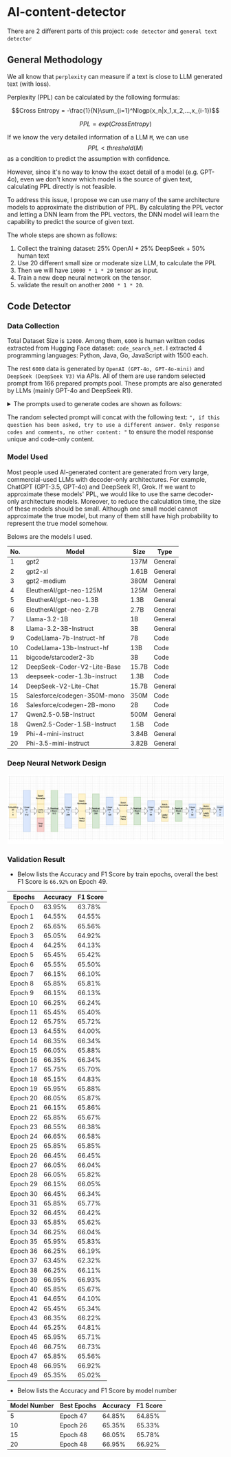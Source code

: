 # AI-content-detector

There are 2 different parts of this project: `code detector` and `general text detector`

## General Methodology
We all know that `perplexity` can measure if a text is close to LLM generated text (with loss).

Perplexity (PPL) can be calculated by the following formulas:
``` math
Cross Entropy = -\frac{1}{N}\sum_{i=1}^Nlogp(x_n|x_1,x_2,...,x_{i-1})
```
``` math
PPL = exp(Cross Entropy)
```
If we know the very detailed information of a LLM `M`, we can use $$ PPL < threshold (M)$$ as a condition to predict the assumption with confidence.

However, since it's no way to know the exact detail of a model (e.g. GPT-4o), even we don't know which model is the source of given text, calculating PPL directly is not feasible.

To address this issue, I propose we can use many of the same architecture models to approximate the distribution of PPL. By calculating the PPL vector and letting a DNN learn from the PPL vectors, the DNN model will learn the capability to predict the source of given text.

The whole steps are shown as follows:

1. Collect the training dataset: 25% OpenAI + 25% DeepSeek + 50% human text
2. Use 20 different small size or moderate size LLM, to calculate the PPL
3. Then we will have `10000 * 1 * 20` tensor as input.
4. Train a new deep neural network on the tensor.
5. validate the result on another `2000 * 1 * 20`.



## Code Detector

### Data Collection
Total Dataset Size is `12000`. Among them, `6000` is human written codes extracted from Hugging Face dataset: `code_search_net`. I extracted 4 programming languages: Python, Java, Go, JavaScript with 1500 each.

The rest `6000` data is generated by `OpenAI (GPT-4o, GPT-4o-mini)` and `DeepSeek (DeepSeek V3)` via APIs. All of them are use random selected prompt from 166 prepared prompts pool. These prompts are also generated by LLMs (mainly GPT-4o and DeepSeek R1). 

<details>
<summary>The prompts used to generate codes are shown as follows:</summary>

``` Python
"Write a Python function to calculate factorial",
"Implement a REST API in JavaScript using Express.js that handles user login",
"Implement a Python function to reverse a linked list in O(n) time:",
"Write a Java method to find the longest palindromic substring in a given string:",
"Create a Rust function to calculate the nth Fibonacci number using memoization:",
"Design a Python algorithm to solve the traveling salesman problem with a greedy approach:",
"Write a JavaScript function to merge two sorted arrays into a single sorted array:",
"Implement a Go program to perform matrix exponentiation efficiently:",
"Create a Kotlin function to detect cycles in a directed graph using DFS:",
"Write a TypeScript function to shuffle an array in-place using Fisher-Yates algorithm:",
"Build a React component in JavaScript that displays a real-time chat interface:",
"Create a Django view in Python to handle user registration with email verification:",
"Write a Node.js/Express middleware to authenticate users using JWT tokens:",
"Design a Flask API endpoint in Python to upload and resize images asynchronously:",
"Implement a Vue.js frontend component to visualize stock market data with charts:",
"Create a Spring Boot controller in Java to manage a RESTful inventory system:",
"Write an Angular service in TypeScript to fetch paginated data from a REST API:",
"Build a WebSocket server in Go to broadcast messages to multiple clients:",
"Design a FastAPI endpoint in Python with rate limiting and API key authentication:",
"Implement a Next.js page that renders server-side data from a PostgreSQL database:",
"Write a Python script using Pandas to clean CSV data by removing null values:",
"Create a SQL query to find the top 5 customers by total purchase amount:",
"Design a MongoDB aggregation pipeline to calculate monthly sales trends:",
"Implement a Rust program to parse JSON files and convert them to Avro format:",
"Write a Java method using Hibernate to batch-insert 10,000 records efficiently:",
"Create a Kafka consumer in Scala to process real-time event streams:",
"Build a Python ETL pipeline with Airflow to load data into Redshift:",
"Design a GraphQL schema in TypeScript for querying a social media network:",
"Write a C# LINQ query to filter products by price range and category:",
"Implement a Go TCP server that handles multiple concurrent client connections:",
"Write a Python script to monitor CPU usage and log anomalies to a file:",
"Create a C++ program to encrypt files using AES-256 in CBC mode:",
"Design a Bash script to automate backup of directories to AWS S3:",
"Write a Java NIO server that handles non-blocking socket operations:",
"Build a PowerShell script to audit Windows event logs for security events:",
"Create a Python decorator to measure function execution time with nanosecond precision:",
"Implement a Kubernetes operator in Go to manage custom resources:",
"Design an Ansible playbook to deploy a web app across 100+ servers:",
"Write a PyTorch model in Python for image classification on CIFAR-10:",
"Create a TensorFlow Keras pipeline to preprocess text data for NLP tasks:",
"Implement a reinforcement learning agent in Python using OpenAI Gym:",
"Design a Scikit-learn pipeline to handle missing data and feature scaling:",
"Write a Jupyter notebook to visualize MNIST digit embeddings with t-SNE:",
"Create a Hugging Face transformer pipeline for text summarization:",
"Implement a GAN model in PyTorch to generate synthetic face images:",
"Write a Spark MLlib script to cluster large-scale customer data:",
"Write pytest cases in Python to validate an API response schema:",
"Create a JUnit test suite in Java for edge cases in a sorting algorithm:",
"Design a Selenium script in Python to automate login flow testing:",
"Implement a Go benchmark to compare two JSON parsing libraries:",
"Write a TypeScript Cypress test to verify e-commerce checkout functionality:",
"Create a load testing script in Locust (Python) for a REST API:",
"Design a Mockito test in Java to verify database transaction rollbacks:",
"Write a debug script in C++ to detect memory leaks using Valgrind:",
"Implement a Python decorator to log exceptions with stack traces:",
"Create a chaos engineering experiment script for Kubernetes pods:",
"Implement a Python function to validate email addresses using regex:",
"Write a Java method to convert a decimal number to binary without using built-in functions:",
"Create a C program to list all files in a directory recursively:",
"Design a JavaScript class to represent a 2D vector with addition and magnitude methods:",
"Build a Rust function to calculate the Levenshtein distance between two strings:",
"Write a Go program to generate a random password with specified length and character sets:",
"Create a TypeScript interface for a geometric shape with area calculation method:",
"Implement a Kotlin extension function to reverse words in a string while preserving whitespace:",
"Write a Swift struct to model polynomial equations with evaluation method:",
"Design a Dart function to format timestamps into human-readable relative time (e.g. '3 hours ago'):",
"Create a Python CLI tool to monitor network bandwidth usage per process:",
"Implement a Bash script to find and archive log files older than 30 days:",
"Write a PowerShell module to manage Windows service dependencies:",
"Design a C++ Linux daemon to watch directory changes and trigger actions:",
"Build a Rust command-line JSON parser with jq-like query syntax:",
"Create a Java utility to batch resize images while preserving EXIF data:",
"Implement a Go program to simulate TCP packet loss for network testing:",
"Write a Python context manager to temporarily modify environment variables:",
"Design a C# Windows service to monitor USB device connections:",
"Create a Ruby gem to generate SSH config files from YAML templates:",
"Implement a Python script using Matplotlib to create animated sorting algorithm visualizations:",
"Write a JavaScript/D3.js visualization showing real-time cryptocurrency price movements:",
"Create a R Shiny dashboard to explore COVID-19 vaccination rates by country:",
"Design a Plotly Express Python notebook to visualize 3D molecular structures:",
"Build a JavaFX application to display interactive fractal patterns:",
"Write a TypeScript React component to render hierarchical tree diagrams:",
"Implement a SwiftUI view showing live heart rate data from HealthKit:",
"Create a Kotlin Android app to plot sensor data in real-time line charts:",
"Design a Julia script to generate Voronoi diagrams from random points:",
"Write a Processing (Java) sketch to visualize audio frequency spectrum:",
"Create a Python Flask API to serve a pre-trained image classification model:",
"Implement a TensorFlow Lite Android app for real-time object detection:",
"Write a Rust WebAssembly module to run ONNX models in the browser:",
"Design a Kubernetes manifest to scale PyTorch inference pods based on queue depth:",
"Build a C++ OpenCV pipeline to preprocess video frames for model input:",
"Create a FastAPI endpoint with JWT authentication for model prediction:",
"Implement a Python script to convert Keras models to CoreML format:",
"Write a Terraform configuration to deploy ML models on AWS SageMaker:",
"Design a Dart Flutter plugin to access device-native ML accelerators:",
"Build a Go service to batch process predictions using GPU workers:",
"Write a MicroPython script for ESP32 to read temperature sensor via I2C:",
"Implement an Arduino C++ program to control servo motors via Bluetooth:",
"Create a Raspberry Pi Python daemon to monitor GPIO interrupts:",
"Design a Rust embedded-hal driver for STM32-based IMU data collection:",
"Build a LabVIEW VI to interface with oscilloscope via SCPI commands:",
"Write a Verilog module for FPGA-based PWM signal generation:",
"Implement a Zig program to manage low-power sleep modes on nRF52:",
"Create a PlatformIO configuration for cross-compiling to multiple MCUs:",
"Design a FreeRTOS task scheduler for robotic arm control:",
"Build a CircuitPython library to parse NMEA GPS data:",
"Implement a Python Pygame controller for a 2D platformer character with double jump:",
"Create a C# Unity script to procedurally generate maze levels:",
"Write a JavaScript Phaser.io game loop for a space shooter with particle effects:",
"Design a Rust Bevy ECS system for RTS-style unit selection:",
"Build a Lua script for Roblox to create destructible terrain:",
"Implement a Java LibGDX component for isometric tilemap rendering:",
"Create a Godot GDScript shader for water surface refraction effects:",
"Write a C++ Unreal Engine blueprint for dynamic weather system transitions:",
"Design a Swift SpriteKit action sequence for puzzle piece animations:",
"Build a Python text-based RPG combat system with elemental weaknesses:",
"Write a Python function to generate a UUID v4 with hyphens removed:",
"Implement a Java method to convert Markdown text to plain text without HTML tags:",
"Create a C# extension method to truncate strings to max length with ellipsis:",
"Design a JavaScript utility to deep clone objects handling circular references:",
"Build a Rust function to validate ISBN-13 numbers with checksum verification:",
"Write a Go program to extract EXIF metadata from JPEG files:",
"Implement a TypeScript type guard to check if a value is a valid RGB tuple:",
"Create a Kotlin coroutine to retry HTTP requests with exponential backoff:",
"Design a Swift playground snippet to animate UIView rotation with CABasicAnimation:",
"Write a Dart function to format numbers as compact strings (e.g. 1.2K):",
"Implement a Python context manager to atomically write files with .tmp suffix:",
"Create a Java utility to merge multiple PDF documents using Apache PDFBox:",
"Write a C++ program to parse INI files with section inheritance:",
"Design a Node.js stream pipeline to convert CSV to NDJSON:",
"Build a Rust library to read/write ZIP archives with password protection:",
"Implement a PowerShell script to bulk rename files with regex pattern matching:",
"Create a Bash script to compare directories and sync changes via rsync:",
"Write a Python generator to yield large XML files element-by-element:",
"Design a Go CLI tool to convert between YAML, TOML and JSON formats:",
"Implement a C# Windows service to monitor file system changes in real-time:",
"Implement a Python asyncio TCP proxy server with connection pooling:",
"Create a Java CompletableFuture chain to execute async tasks with fallbacks:",
"Design a C++ thread pool using std::async with work stealing:",
"Write a Go program to fan-out/fan-in processing of Kafka messages:",
"Build a Rust Tokio service to rate limit HTTP requests per IP:",
"Implement a C# Parallel.ForEach with cancellation token support:",
"Create a Kotlin flow pipeline to batch process sensor data streams:",
"Design a JavaScript Web Worker pool for CPU-intensive image processing:",
"Write a Ruby Fiber-based scheduler for lightweight concurrency:",
"Implement a Erlang/Elixir GenServer for distributed state management:",
"Write a Python function to securely compare HMAC digests in constant time:",
"Implement a Java KeyStore wrapper to manage X.509 certificates:",
"Design a C OpenSSL wrapper to perform AES-GCM encryption/decryption:",
"Create a Node.js middleware to sanitize user input against XSS attacks:",
"Build a Rust implementation of OAuth2 client credentials flow:",
"Implement a Go program to generate secure random passwords with entropy checks:",
"Write a PowerShell script to audit Windows registry for weak permissions:",
"Design a C# ASP.NET Core attribute to validate JWT claims:",
"Create a Bash script to verify PGP signatures on downloaded artifacts:",
"Implement a Swift function to securely store keys in iOS Keychain:",
"Implement a Python decorator to capture and log exceptions with traceback:",
"Create a Java AOP aspect to wrap methods with circuit breaker pattern:",
"Design a C++ RAII class to handle database connection exception safety:",
"Write a Go middleware to recover from panics in HTTP handlers:",
"Build a Rust macro to generate error types with thiserror-like derive:",
"Implement a TypeScript decorator to retry failed async class methods:",
"Create a Kotlin sealed class hierarchy for domain-specific error types:",
"Design a C# Polly policy to handle transient faults in microservices:",
"Write a Bash script to parse Apache logs and detect 5xx error spikes:",
"Implement a Ruby module to centralize error reporting to Sentry:",        "Write a Python function to calculate factorial",
"Implement a REST API in JavaScript using Express.js that handles user login",
"Implement a Python function to reverse a linked list in O(n) time:",
"Write a Java method to find the longest palindromic substring in a given string:",
"Create a Rust function to calculate the nth Fibonacci number using memoization:",
"Design a Python algorithm to solve the traveling salesman problem with a greedy approach:",
"Write a JavaScript function to merge two sorted arrays into a single sorted array:",
"Implement a Go program to perform matrix exponentiation efficiently:",
"Create a Kotlin function to detect cycles in a directed graph using DFS:",
"Write a TypeScript function to shuffle an array in-place using Fisher-Yates algorithm:",
"Build a React component in JavaScript that displays a real-time chat interface:",
"Create a Django view in Python to handle user registration with email verification:",
"Write a Node.js/Express middleware to authenticate users using JWT tokens:",
"Design a Flask API endpoint in Python to upload and resize images asynchronously:",
"Implement a Vue.js frontend component to visualize stock market data with charts:",
"Create a Spring Boot controller in Java to manage a RESTful inventory system:",
"Write an Angular service in TypeScript to fetch paginated data from a REST API:",
"Build a WebSocket server in Go to broadcast messages to multiple clients:",
"Design a FastAPI endpoint in Python with rate limiting and API key authentication:",
"Implement a Next.js page that renders server-side data from a PostgreSQL database:",
"Write a Python script using Pandas to clean CSV data by removing null values:",
"Create a SQL query to find the top 5 customers by total purchase amount:",
"Design a MongoDB aggregation pipeline to calculate monthly sales trends:",
"Implement a Rust program to parse JSON files and convert them to Avro format:",
"Write a Java method using Hibernate to batch-insert 10,000 records efficiently:",
"Create a Kafka consumer in Scala to process real-time event streams:",
"Build a Python ETL pipeline with Airflow to load data into Redshift:",
"Design a GraphQL schema in TypeScript for querying a social media network:",
"Write a C# LINQ query to filter products by price range and category:",
"Implement a Go TCP server that handles multiple concurrent client connections:",
"Write a Python script to monitor CPU usage and log anomalies to a file:",
"Create a C++ program to encrypt files using AES-256 in CBC mode:",
"Design a Bash script to automate backup of directories to AWS S3:",
"Write a Java NIO server that handles non-blocking socket operations:",
"Build a PowerShell script to audit Windows event logs for security events:",
"Create a Python decorator to measure function execution time with nanosecond precision:",
"Implement a Kubernetes operator in Go to manage custom resources:",
"Design an Ansible playbook to deploy a web app across 100+ servers:",
"Write a PyTorch model in Python for image classification on CIFAR-10:",
"Create a TensorFlow Keras pipeline to preprocess text data for NLP tasks:",
"Implement a reinforcement learning agent in Python using OpenAI Gym:",
"Design a Scikit-learn pipeline to handle missing data and feature scaling:",
"Write a Jupyter notebook to visualize MNIST digit embeddings with t-SNE:",
"Create a Hugging Face transformer pipeline for text summarization:",
"Implement a GAN model in PyTorch to generate synthetic face images:",
"Write a Spark MLlib script to cluster large-scale customer data:",
"Write pytest cases in Python to validate an API response schema:",
"Create a JUnit test suite in Java for edge cases in a sorting algorithm:",
"Design a Selenium script in Python to automate login flow testing:",
"Implement a Go benchmark to compare two JSON parsing libraries:",
"Write a TypeScript Cypress test to verify e-commerce checkout functionality:",
"Create a load testing script in Locust (Python) for a REST API:",
"Design a Mockito test in Java to verify database transaction rollbacks:",
"Write a debug script in C++ to detect memory leaks using Valgrind:",
"Implement a Python decorator to log exceptions with stack traces:",
"Create a chaos engineering experiment script for Kubernetes pods:",
"Implement a Python function to validate email addresses using regex:",
"Write a Java method to convert a decimal number to binary without using built-in functions:",
"Create a C program to list all files in a directory recursively:",
"Design a JavaScript class to represent a 2D vector with addition and magnitude methods:",
"Build a Rust function to calculate the Levenshtein distance between two strings:",
"Write a Go program to generate a random password with specified length and character sets:",
"Create a TypeScript interface for a geometric shape with area calculation method:",
"Implement a Kotlin extension function to reverse words in a string while preserving whitespace:",
"Write a Swift struct to model polynomial equations with evaluation method:",
"Design a Dart function to format timestamps into human-readable relative time (e.g. '3 hours ago'):",
"Create a Python CLI tool to monitor network bandwidth usage per process:",
"Implement a Bash script to find and archive log files older than 30 days:",
"Write a PowerShell module to manage Windows service dependencies:",
"Design a C++ Linux daemon to watch directory changes and trigger actions:",
"Build a Rust command-line JSON parser with jq-like query syntax:",
"Create a Java utility to batch resize images while preserving EXIF data:",
"Implement a Go program to simulate TCP packet loss for network testing:",
"Write a Python context manager to temporarily modify environment variables:",
"Design a C# Windows service to monitor USB device connections:",
"Create a Ruby gem to generate SSH config files from YAML templates:",
"Implement a Python script using Matplotlib to create animated sorting algorithm visualizations:",
"Write a JavaScript/D3.js visualization showing real-time cryptocurrency price movements:",
"Create a R Shiny dashboard to explore COVID-19 vaccination rates by country:",
"Design a Plotly Express Python notebook to visualize 3D molecular structures:",
"Build a JavaFX application to display interactive fractal patterns:",
"Write a TypeScript React component to render hierarchical tree diagrams:",
"Implement a SwiftUI view showing live heart rate data from HealthKit:",
"Create a Kotlin Android app to plot sensor data in real-time line charts:",
"Design a Julia script to generate Voronoi diagrams from random points:",
"Write a Processing (Java) sketch to visualize audio frequency spectrum:",
"Create a Python Flask API to serve a pre-trained image classification model:",
"Implement a TensorFlow Lite Android app for real-time object detection:",
"Write a Rust WebAssembly module to run ONNX models in the browser:",
"Design a Kubernetes manifest to scale PyTorch inference pods based on queue depth:",
"Build a C++ OpenCV pipeline to preprocess video frames for model input:",
"Create a FastAPI endpoint with JWT authentication for model prediction:",
"Implement a Python script to convert Keras models to CoreML format:",
"Write a Terraform configuration to deploy ML models on AWS SageMaker:",
"Design a Dart Flutter plugin to access device-native ML accelerators:",
"Build a Go service to batch process predictions using GPU workers:",
"Write a MicroPython script for ESP32 to read temperature sensor via I2C:",
"Implement an Arduino C++ program to control servo motors via Bluetooth:",
"Create a Raspberry Pi Python daemon to monitor GPIO interrupts:",
"Design a Rust embedded-hal driver for STM32-based IMU data collection:",
"Build a LabVIEW VI to interface with oscilloscope via SCPI commands:",
"Write a Verilog module for FPGA-based PWM signal generation:",
"Implement a Zig program to manage low-power sleep modes on nRF52:",
"Create a PlatformIO configuration for cross-compiling to multiple MCUs:",
"Design a FreeRTOS task scheduler for robotic arm control:",
"Build a CircuitPython library to parse NMEA GPS data:",
"Implement a Python Pygame controller for a 2D platformer character with double jump:",
"Create a C# Unity script to procedurally generate maze levels:",
"Write a JavaScript Phaser.io game loop for a space shooter with particle effects:",
"Design a Rust Bevy ECS system for RTS-style unit selection:",
"Build a Lua script for Roblox to create destructible terrain:",
"Implement a Java LibGDX component for isometric tilemap rendering:",
"Create a Godot GDScript shader for water surface refraction effects:",
"Write a C++ Unreal Engine blueprint for dynamic weather system transitions:",
"Design a Swift SpriteKit action sequence for puzzle piece animations:",
"Build a Python text-based RPG combat system with elemental weaknesses:",
"Write a Python function to generate a UUID v4 with hyphens removed:",
"Implement a Java method to convert Markdown text to plain text without HTML tags:",
"Create a C# extension method to truncate strings to max length with ellipsis:",
"Design a JavaScript utility to deep clone objects handling circular references:",
"Build a Rust function to validate ISBN-13 numbers with checksum verification:",
"Write a Go program to extract EXIF metadata from JPEG files:",
"Implement a TypeScript type guard to check if a value is a valid RGB tuple:",
"Create a Kotlin coroutine to retry HTTP requests with exponential backoff:",
"Design a Swift playground snippet to animate UIView rotation with CABasicAnimation:",
"Write a Dart function to format numbers as compact strings (e.g. 1.2K):",
"Implement a Python context manager to atomically write files with .tmp suffix:",
"Create a Java utility to merge multiple PDF documents using Apache PDFBox:",
"Write a C++ program to parse INI files with section inheritance:",
"Design a Node.js stream pipeline to convert CSV to NDJSON:",
"Build a Rust library to read/write ZIP archives with password protection:",
"Implement a PowerShell script to bulk rename files with regex pattern matching:",
"Create a Bash script to compare directories and sync changes via rsync:",
"Write a Python generator to yield large XML files element-by-element:",
"Design a Go CLI tool to convert between YAML, TOML and JSON formats:",
"Implement a C# Windows service to monitor file system changes in real-time:",
"Implement a Python asyncio TCP proxy server with connection pooling:",
"Create a Java CompletableFuture chain to execute async tasks with fallbacks:",
"Design a C++ thread pool using std::async with work stealing:",
"Write a Go program to fan-out/fan-in processing of Kafka messages:",
"Build a Rust Tokio service to rate limit HTTP requests per IP:",
"Implement a C# Parallel.ForEach with cancellation token support:",
"Create a Kotlin flow pipeline to batch process sensor data streams:",
"Design a JavaScript Web Worker pool for CPU-intensive image processing:",
"Write a Ruby Fiber-based scheduler for lightweight concurrency:",
"Implement a Erlang/Elixir GenServer for distributed state management:",
"Write a Python function to securely compare HMAC digests in constant time:",
"Implement a Java KeyStore wrapper to manage X.509 certificates:",
"Design a C OpenSSL wrapper to perform AES-GCM encryption/decryption:",
"Create a Node.js middleware to sanitize user input against XSS attacks:",
"Build a Rust implementation of OAuth2 client credentials flow:",
"Implement a Go program to generate secure random passwords with entropy checks:",
"Write a PowerShell script to audit Windows registry for weak permissions:",
"Design a C# ASP.NET Core attribute to validate JWT claims:",
"Create a Bash script to verify PGP signatures on downloaded artifacts:",
"Implement a Swift function to securely store keys in iOS Keychain:",
"Implement a Python decorator to capture and log exceptions with traceback:",
"Create a Java AOP aspect to wrap methods with circuit breaker pattern:",
"Design a C++ RAII class to handle database connection exception safety:",
"Write a Go middleware to recover from panics in HTTP handlers:",
"Build a Rust macro to generate error types with thiserror-like derive:",
"Implement a TypeScript decorator to retry failed async class methods:",
"Create a Kotlin sealed class hierarchy for domain-specific error types:",
"Design a C# Polly policy to handle transient faults in microservices:",
"Write a Bash script to parse Apache logs and detect 5xx error spikes:",
"Implement a Ruby module to centralize error reporting to Sentry:",
```

</details>

The random selected prompt will concat with the following text: `", if this question has been asked, try to use a different answer. Only response codes and comments, no other content: "` to ensure the model response unique and code-only content.

### Model Used
Most people used AI-generated content are generated from very large, commercial-used LLMs with decoder-only architectures. For example, ChatGPT (GPT-3.5, GPT-4o) and DeepSeek R1, Grok. If we want to approximate these models' PPL, we would like to use the same decoder-only architecture models. Moreover, to reduce the calculation time, the size of these models should be small. Although one small model cannot approximate the true model, but many of them still have high probability to represent the true model somehow.

Belows are the models I used.

| No.           | Model         | Size          | Type          |        
| ------------- | ------------- | ------------- | ------------- |
| 1             | gpt2          | 137M          | General       |
| 2             | gpt2-xl       | 1.61B         | General       |
| 3             | gpt2-medium   | 380M          | General       |
| 4             | EleutherAI/gpt-neo-125M       | 125M          | General       |
| 5             | EleutherAI/gpt-neo-1.3B       | 1.3B          | General       |
| 6             | EleutherAI/gpt-neo-2.7B       | 2.7B          | General       |
| 7             | Llama-3.2-1B  | 1B            | General       |
| 8             | Llama-3.2-3B-Instruct         | 3B            | General       |
| 9             | CodeLlama-7b-Instruct-hf      | 7B            | Code          |
| 10            | CodeLlama-13b-Instruct-hf     | 13B           | Code          |
| 11            | bigcode/starcoder2-3b         | 3B            | Code          |
| 12            | DeepSeek-Coder-V2-Lite-Base   | 15.7B         | Code          |
| 13            | deepseek-coder-1.3b-instruct  | 1.3B          | Code          |
| 14            | DeepSeek-V2-Lite-Chat         | 15.7B         | General       |
| 15            | Salesforce/codegen-350M-mono  | 350M          | Code          |
| 16            | Salesforce/codegen-2B-mono    | 2B            | Code          |
| 17            | Qwen2.5-0.5B-Instruct         | 500M          | General       |
| 18            | Qwen2.5-Coder-1.5B-Instruct   | 1.5B          | Code          |
| 19            | Phi-4-mini-instruct           | 3.84B         | General       |
| 20            | Phi-3.5-mini-instruct         | 3.82B         | General       |


### Deep Neural Network Design

![DNN Design](image.png)

### Validation Result
- Below lists the Accuracy and F1 Score by train epochs, overall the best F1 Score is `66.92%` on Epoch 49.

| Epochs        | Accuracy      | F1 Score      |        
| ------------- | ------------- | ------------- |
| Epoch 0       | 63.95%        | 63.78%        | 
| Epoch 1       | 64.55%        | 64.55%        | 
| Epoch 2       | 65.65%        | 65.56%        | 
| Epoch 3       | 65.05%        | 64.92%        | 
| Epoch 4       | 64.25%        | 64.13%        | 
| Epoch 5       | 65.45%        | 65.42%        | 
| Epoch 6       | 65.55%        | 65.50%        | 
| Epoch 7       | 66.15%        | 66.10%        | 
| Epoch 8       | 65.85%        | 65.81%        | 
| Epoch 9       | 66.15%        | 66.13%        |
| Epoch 10      | 66.25%        | 66.24%        |
| Epoch 11      | 65.45%        | 65.40%        |
| Epoch 12      | 65.75%        | 65.72%        |
| Epoch 13      | 64.55%        | 64.00%        |
| Epoch 14      | 66.35%        | 66.34%        |
| Epoch 15      | 66.05%        | 65.88%        |
| Epoch 16      | 66.35%        | 66.34%        |
| Epoch 17      | 65.75%        | 65.70%        |
| Epoch 18      | 65.15%        | 64.83%        |
| Epoch 19      | 65.95%        | 65.88%        |
| Epoch 20      | 66.05%        | 65.87%        |
| Epoch 21      | 66.15%        | 65.86%        |
| Epoch 22      | 65.85%        | 65.67%        |
| Epoch 23      | 66.55%        | 66.38%        |
| Epoch 24      | 66.65%        | 66.58%        |
| Epoch 25      | 65.85%        | 65.85%        |
| Epoch 26      | 66.45%        | 66.45%        |
| Epoch 27      | 66.05%        | 66.04%        |
| Epoch 28      | 66.05%        | 65.82%        |
| Epoch 29      | 66.15%        | 66.05%        |
| Epoch 30      | 66.45%        | 66.34%        |
| Epoch 31      | 65.85%        | 65.77%        |
| Epoch 32      | 66.45%        | 66.42%        |
| Epoch 33      | 65.85%        | 65.62%        |
| Epoch 34      | 66.25%        | 66.04%        |
| Epoch 35      | 65.95%        | 65.83%        |
| Epoch 36      | 66.25%        | 66.19%        |
| Epoch 37      | 63.45%        | 62.32%        |
| Epoch 38      | 66.25%        | 66.11%        |
| Epoch 39      | 66.95%        | 66.93%        |
| Epoch 40      | 65.85%        | 65.67%        |
| Epoch 41      | 64.65%        | 64.10%        |
| Epoch 42      | 65.45%        | 65.34%        |
| Epoch 43      | 66.35%        | 66.22%        |
| Epoch 44      | 65.25%        | 64.81%        |
| Epoch 45      | 65.95%        | 65.71%        |
| Epoch 46      | 66.75%        | 66.73%        |
| Epoch 47      | 65.85%        | 65.56%        |
| Epoch 48      | 66.95%        | 66.92%        |
| Epoch 49      | 65.35%        | 65.02%        |

- Below lists the Accuracy and F1 Score by model number

| Model Number  | Best Epochs   | Accuracy      | F1 Score      |        
| ------------- | ------------- | ------------- | ------------- |
| 5             | Epoch 47      | 64.85%        | 64.85%        | 
| 10            | Epoch 26      | 65.35%        | 65.33%        | 
| 15            | Epoch 48      | 66.05%        | 65.78%        | 
| 20            | Epoch 48      | 66.95%        | 66.92%        | 